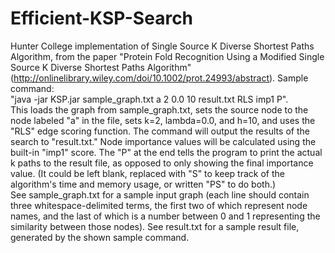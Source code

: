 # Efficient-KSP-Search
Hunter College implementation of Single Source K Diverse Shortest Paths Algorithm, from the paper "Protein Fold Recognition Using a Modified Single Source K Diverse Shortest Paths Algorithm" (http://onlinelibrary.wiley.com/doi/10.1002/prot.24993/abstract).
Sample command:<br />
"java -jar KSP.jar sample_graph.txt a 2 0.0 10 result.txt RLS imp1 P".<br />
This loads the graph from sample_graph.txt, sets the source node to the node labeled "a" in the file, sets k=2, lambda=0.0, and h=10, and uses the "RLS" edge scoring function. The command will output the results of the search to "result.txt." Node importance values will be calculated using the built-in "imp1" score. The "P" at the end tells the program to print the actual k paths to the result file, as opposed to only showing the final importance value. (It could be left blank, replaced with "S" to keep track of the algorithm's time and memory usage, or written "PS" to do both.)<br />
See sample_graph.txt for a sample input graph (each line should contain three whitespace-delimited terms, the first two of which represent node names, and the last of which is a number between 0 and 1 representing the similarity between those nodes). See result.txt for a sample result file, generated by the shown sample command.<br /><br />
